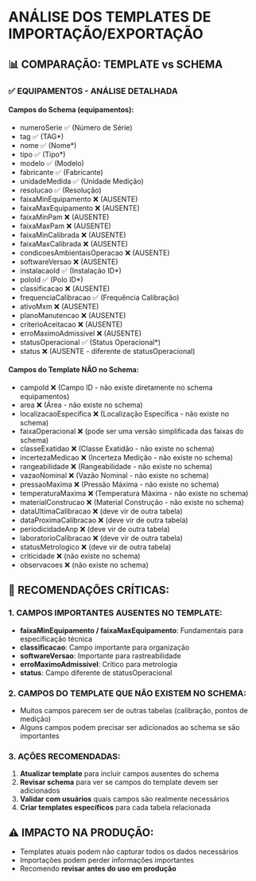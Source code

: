 # ANÁLISE DOS TEMPLATES DE IMPORTAÇÃO/EXPORTAÇÃO

## 📊 COMPARAÇÃO: TEMPLATE vs SCHEMA

### ✅ EQUIPAMENTOS - ANÁLISE DETALHADA

#### Campos do Schema (equipamentos):
- numeroSerie ✅ (Número de Série)
- tag ✅ (TAG*)  
- nome ✅ (Nome*)
- tipo ✅ (Tipo*)
- modelo ✅ (Modelo)
- fabricante ✅ (Fabricante)
- unidadeMedida ✅ (Unidade Medição)
- resolucao ✅ (Resolução)
- faixaMinEquipamento ❌ (AUSENTE)
- faixaMaxEquipamento ❌ (AUSENTE)
- faixaMinPam ❌ (AUSENTE)
- faixaMaxPam ❌ (AUSENTE)
- faixaMinCalibrada ❌ (AUSENTE)
- faixaMaxCalibrada ❌ (AUSENTE)
- condicoesAmbientaisOperacao ❌ (AUSENTE)
- softwareVersao ❌ (AUSENTE)
- instalacaoId ✅ (Instalação ID*)
- poloId ✅ (Polo ID*)
- classificacao ❌ (AUSENTE)
- frequenciaCalibracao ✅ (Frequência Calibração)
- ativoMxm ❌ (AUSENTE)
- planoManutencao ❌ (AUSENTE)
- criterioAceitacao ❌ (AUSENTE)
- erroMaximoAdmissivel ❌ (AUSENTE)
- statusOperacional ✅ (Status Operacional*)
- status ❌ (AUSENTE - diferente de statusOperacional)

#### Campos do Template NÃO no Schema:
- campoId ❌ (Campo ID - não existe diretamente no schema equipamentos)
- area ❌ (Área - não existe no schema)
- localizacaoEspecifica ❌ (Localização Específica - não existe no schema)
- faixaOperacional ❌ (pode ser uma versão simplificada das faixas do schema)
- classeExatidao ❌ (Classe Exatidão - não existe no schema)
- incertezaMedicao ❌ (Incerteza Medição - não existe no schema)
- rangeabilidade ❌ (Rangeabilidade - não existe no schema)
- vazaoNominal ❌ (Vazão Nominal - não existe no schema)
- pressaoMaxima ❌ (Pressão Máxima - não existe no schema)
- temperaturaMaxima ❌ (Temperatura Máxima - não existe no schema)
- materialConstrucao ❌ (Material Construção - não existe no schema)
- dataUltimaCalibracao ❌ (deve vir de outra tabela)
- dataProximaCalibracao ❌ (deve vir de outra tabela)
- periodicidadeAnp ❌ (deve vir de outra tabela)
- laboratorioCalibracao ❌ (deve vir de outra tabela)
- statusMetrologico ❌ (deve vir de outra tabela)
- criticidade ❌ (não existe no schema)
- observacoes ❌ (não existe no schema)

## 🎯 RECOMENDAÇÕES CRÍTICAS:

### 1. CAMPOS IMPORTANTES AUSENTES NO TEMPLATE:
- **faixaMinEquipamento / faixaMaxEquipamento**: Fundamentais para especificação técnica
- **classificacao**: Campo importante para organização
- **softwareVersao**: Importante para rastreabilidade
- **erroMaximoAdmissivel**: Crítico para metrologia
- **status**: Campo diferente de statusOperacional

### 2. CAMPOS DO TEMPLATE QUE NÃO EXISTEM NO SCHEMA:
- Muitos campos parecem ser de outras tabelas (calibração, pontos de medição)
- Alguns campos podem precisar ser adicionados ao schema se são importantes

### 3. AÇÕES RECOMENDADAS:
1. **Atualizar template** para incluir campos ausentes do schema
2. **Revisar schema** para ver se campos do template devem ser adicionados
3. **Validar com usuários** quais campos são realmente necessários
4. **Criar templates específicos** para cada tabela relacionada

## ⚠️ IMPACTO NA PRODUÇÃO:
- Templates atuais podem não capturar todos os dados necessários
- Importações podem perder informações importantes
- Recomendo **revisar antes do uso em produção**